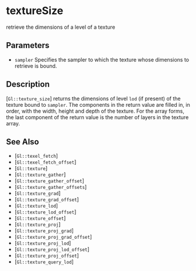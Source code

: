 # textureSize
retrieve the dimensions of a level of a texture

## Parameters
- `sampler`
  Specifies the sampler to which the texture whose dimensions to
  retrieve is bound.

## Description
[`Gl::texture_size`] returns the dimensions of level `lod` (if
  present) of the texture bound to `sampler`. The components in the
  return value are filled in, in order, with the width, height and depth
  of the texture. For the array forms, the last component of the return
  value is the number of layers in the texture array.

## See Also
- [`Gl::texel_fetch`]
- [`Gl::texel_fetch_offset`]
- [`Gl::texture`]
- [`Gl::texture_gather`]
- [`Gl::texture_gather_offset`]
- [`Gl::texture_gather_offsets`]
- [`Gl::texture_grad`]
- [`Gl::texture_grad_offset`]
- [`Gl::texture_lod`]
- [`Gl::texture_lod_offset`]
- [`Gl::texture_offset`]
- [`Gl::texture_proj`]
- [`Gl::texture_proj_grad`]
- [`Gl::texture_proj_grad_offset`]
- [`Gl::texture_proj_lod`]
- [`Gl::texture_proj_lod_offset`]
- [`Gl::texture_proj_offset`]
- [`Gl::texture_query_lod`]
